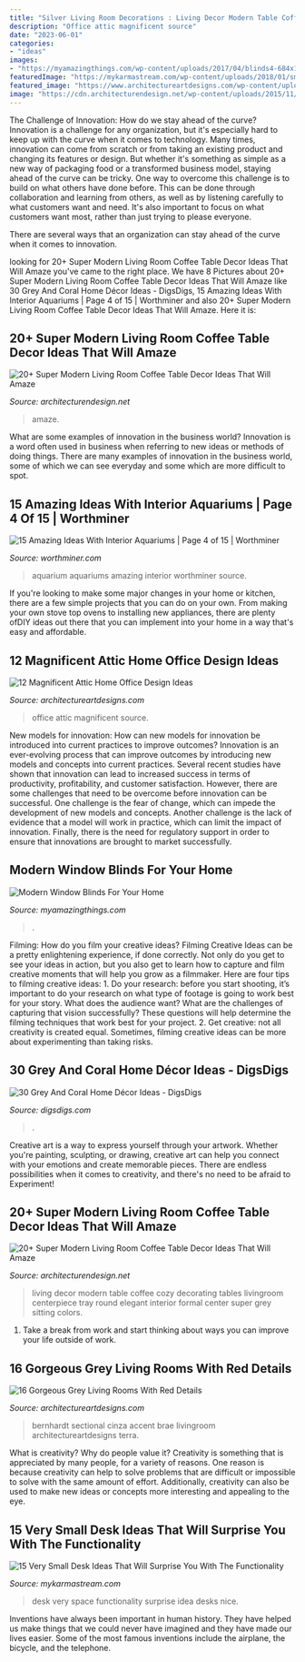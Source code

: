 ```yaml
---
title: "Silver Living Room Decorations : Living Decor Modern Table Coffee Cozy Decorating Tables Livingroom Centerpiece Tray Round Elegant Interior Formal Center Super Grey Sitting Colors"
description: "Office attic magnificent source"
date: "2023-06-01"
categories:
- "ideas"
images:
- "https://myamazingthings.com/wp-content/uploads/2017/04/blinds4-684x1024.jpg"
featuredImage: "https://mykarmastream.com/wp-content/uploads/2018/01/small-desk-ideas-12.jpg"
featured_image: "https://www.architectureartdesigns.com/wp-content/uploads/2016/05/9-43-630x630.jpg"
image: "https://cdn.architecturendesign.net/wp-content/uploads/2015/11/AD-01-cozy-home-decor-living-room-ideas.jpg"
---
```



The Challenge of Innovation: How do we stay ahead of the curve?
Innovation is a challenge for any organization, but it's especially hard to keep up with the curve when it comes to technology. Many times, innovation can come from scratch or from taking an existing product and changing its features or design. But whether it's something as simple as a new way of packaging food or a transformed business model, staying ahead of the curve can be tricky.
One way to overcome this challenge is to build on what others have done before. This can be done through collaboration and learning from others, as well as by listening carefully to what customers want and need. It's also important to focus on what customers want most, rather than just trying to please everyone.

There are several ways that an organization can stay ahead of the curve when it comes to innovation.

	

		
looking for 20+ Super Modern Living Room Coffee Table Decor Ideas That Will Amaze you've came to the right place. We have 8 Pictures about 20+ Super Modern Living Room Coffee Table Decor Ideas That Will Amaze like 30 Grey And Coral Home Décor Ideas - DigsDigs, 15 Amazing Ideas With Interior Aquariums | Page 4 of 15 | Worthminer and also 20+ Super Modern Living Room Coffee Table Decor Ideas That Will Amaze. Here it is:
		
    
## 20+ Super Modern Living Room Coffee Table Decor Ideas That Will Amaze

<img loading=lazy src="https://cdn.architecturendesign.net/wp-content/uploads/2015/11/AD-01-cozy-home-decor-living-room-ideas.jpg" onerror="this.onerror=null;this.src='https://tse3.mm.bing.net/th?id=OIP.oJ5JVPazshdY9Lwz262-1gHaLH&amp;pid=15.1';" alt="20+ Super Modern Living Room Coffee Table Decor Ideas That Will Amaze">

_Source: architecturendesign.net_

>amaze. 

	

What are some examples of innovation in the business world?
Innovation is a word often used in business when referring to new ideas or methods of doing things. There are many examples of innovation in the business world, some of which we can see everyday and some which are more difficult to spot.

    
## 15 Amazing Ideas With Interior Aquariums | Page 4 Of 15 | Worthminer

<img loading=lazy src="http://www.worthminer.com/wp-content/uploads/2017/12/aquarium-4.jpg" onerror="this.onerror=null;this.src='https://tse2.mm.bing.net/th?id=OIP.-NtFlA2ernCj172a3sOBkAHaJ4&amp;pid=15.1';" alt="15 Amazing Ideas With Interior Aquariums | Page 4 of 15 | Worthminer">

_Source: worthminer.com_

>aquarium aquariums amazing interior worthminer source. 

	

If you're looking to make some major changes in your home or kitchen, there are a few simple projects that you can do on your own. From making your own stove top ovens to installing new appliances, there are plenty ofDIY ideas out there that you can implement into your home in a way that's easy and affordable.

    
## 12 Magnificent Attic Home Office Design Ideas

<img loading=lazy src="https://www.architectureartdesigns.com/wp-content/uploads/2015/10/549.jpg" onerror="this.onerror=null;this.src='https://tse2.mm.bing.net/th?id=OIP.hObpc10pokanGTWA6Tu4mgHaE6&amp;pid=15.1';" alt="12 Magnificent Attic Home Office Design Ideas">

_Source: architectureartdesigns.com_

>office attic magnificent source. 

	

New models for innovation: How can new models for innovation be introduced into current practices to improve outcomes?
Innovation is an ever-evolving process that can improve outcomes by introducing new models and concepts into current practices. Several recent studies have shown that innovation can lead to increased success in terms of productivity, profitability, and customer satisfaction. However, there are some challenges that need to be overcome before innovation can be successful. One challenge is the fear of change, which can impede the development of new models and concepts. Another challenge is the lack of evidence that a model will work in practice, which can limit the impact of innovation. Finally, there is the need for regulatory support in order to ensure that innovations are brought to market successfully.

    
## Modern Window Blinds For Your Home

<img loading=lazy src="https://myamazingthings.com/wp-content/uploads/2017/04/blinds4-684x1024.jpg" onerror="this.onerror=null;this.src='https://tse3.mm.bing.net/th?id=OIP.3DMLJOQ9Ywj7s7l34jVwvwHaLF&amp;pid=15.1';" alt="Modern Window Blinds For Your Home">

_Source: myamazingthings.com_

>. 

	

Filming: How do you film your creative ideas?
Filming Creative Ideas can be a pretty enlightening experience, if done correctly. Not only do you get to see your ideas in action, but you also get to learn how to capture and film creative moments that will help you grow as a filmmaker. Here are four tips to filming creative ideas: 1. Do your research: before you start shooting, it’s important to do your research on what type of footage is going to work best for your story. What does the audience want? What are the challenges of capturing that vision successfully? These questions will help determine the filming techniques that work best for your project. 2. Get creative: not all creativity is created equal. Sometimes, filming creative ideas can be more about experimenting than taking risks.

    
## 30 Grey And Coral Home Décor Ideas - DigsDigs

<img loading=lazy src="https://www.digsdigs.com/photos/grey-and-coral-home-decor-ideas-30.jpg" onerror="this.onerror=null;this.src='https://tse3.mm.bing.net/th?id=OIP.GI8-xT4laSB8MU6nmwZ7-QHaJ4&amp;pid=15.1';" alt="30 Grey And Coral Home Décor Ideas - DigsDigs">

_Source: digsdigs.com_

>. 

	

Creative art is a way to express yourself through your artwork. Whether you're painting, sculpting, or drawing, creative art can help you connect with your emotions and create memorable pieces. There are endless possibilities when it comes to creativity, and there's no need to be afraid to Experiment!

    
## 20+ Super Modern Living Room Coffee Table Decor Ideas That Will Amaze

<img loading=lazy src="http://cdn.architecturendesign.net/wp-content/uploads/2015/11/AD-09-modern-cozy-living-room-decor.jpg" onerror="this.onerror=null;this.src='https://tse4.mm.bing.net/th?id=OIP.I9RzrbrkWNa_uls79UX0jgHaLG&amp;pid=15.1';" alt="20+ Super Modern Living Room Coffee Table Decor Ideas That Will Amaze">

_Source: architecturendesign.net_

>living decor modern table coffee cozy decorating tables livingroom centerpiece tray round elegant interior formal center super grey sitting colors. 

	

1. Take a break from work and start thinking about ways you can improve your life outside of work.

    
## 16 Gorgeous Grey Living Rooms With Red Details

<img loading=lazy src="https://www.architectureartdesigns.com/wp-content/uploads/2016/05/9-43-630x630.jpg" onerror="this.onerror=null;this.src='https://tse1.mm.bing.net/th?id=OIP._FkkenrNj0IwVetXCo7gTQHaHa&amp;pid=15.1';" alt="16 Gorgeous Grey Living Rooms With Red Details">

_Source: architectureartdesigns.com_

>bernhardt sectional cinza accent brae livingroom architectureartdesigns terra. 

	

What is creativity? Why do people value it?
Creativity is something that is appreciated by many people, for a variety of reasons. One reason is because creativity can help to solve problems that are difficult or impossible to solve with the same amount of effort. Additionally, creativity can also be used to make new ideas or concepts more interesting and appealing to the eye.

    
## 15 Very Small Desk Ideas That Will Surprise You With The Functionality

<img loading=lazy src="https://mykarmastream.com/wp-content/uploads/2018/01/small-desk-ideas-12.jpg" onerror="this.onerror=null;this.src='https://tse1.mm.bing.net/th?id=OIP.ElxvzQNtoCTkxDXKHcPFjgHaLG&amp;pid=15.1';" alt="15 Very Small Desk Ideas That Will Surprise You With The Functionality">

_Source: mykarmastream.com_

>desk very space functionality surprise idea desks nice. 

	

Inventions have always been important in human history. They have helped us make things that we could never have imagined and they have made our lives easier. Some of the most famous inventions include the airplane, the bicycle, and the telephone.


